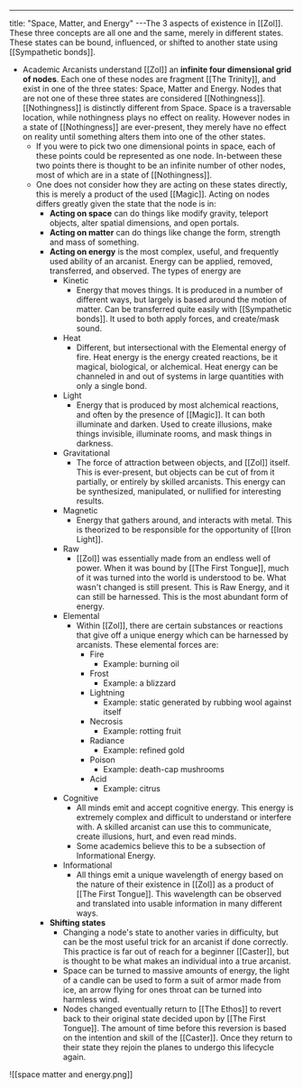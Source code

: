 ---
title: "Space, Matter, and Energy"
---The 3 aspects of existence in [[Zol]]. These three concepts are all one and the same, merely in different states. These states can be bound, influenced, or shifted to another state using [[Sympathetic bonds]].
- Academic Arcanists understand [[Zol]] an **infinite four dimensional grid of nodes**. Each one of these nodes are fragment [[The Trinity]], and exist in one of the three states: Space, Matter and Energy. Nodes that are not one of these three states are considered [[Nothingness]]. [[Nothingness]] is distinctly different from Space. Space is a traversable location, while nothingness plays no effect on reality. However nodes in a state of [[Nothingness]] are ever-present, they merely have no effect on reality until something alters them into one of the other states.
	- If you were to pick two one dimensional points in space, each of these points could be represented as one node. In-between these two points there is thought to be an infinite number of other nodes, most of which are in a state of [[Nothingness]].
	- One does not consider how they are acting on these states directly, this is merely a product of the used [[Magic]]. Acting on nodes differs greatly given the state that the node is in:
		- **Acting on space** can do things like modify gravity, teleport objects, alter spatial dimensions, and open portals.
		- **Acting on matter** can do things like change the form, strength and mass of something.
		- **Acting on energy** is the most complex, useful, and frequently used ability of an arcanist. Energy can be applied, removed, transferred, and observed. The types of energy are
			- Kinetic
				- Energy that moves things. It is produced in a number of different ways, but largely is based around the motion of matter. Can be transferred quite easily with [[Sympathetic bonds]]. It used to both apply forces, and create/mask sound.
			- Heat
				- Different, but intersectional with the Elemental energy of fire. Heat energy is the energy created reactions, be it magical, biological, or alchemical. Heat energy can be channeled in and out of systems in large quantities with only a single bond.
			- Light
				- Energy that is produced by most alchemical reactions, and often by the presence of [[Magic]]. It can both illuminate and darken. Used to create illusions, make things invisible, illuminate rooms,  and mask things in darkness.
			- Gravitational
				- The force of attraction between objects, and [[Zol]] itself. This is ever-present, but objects can be cut of from it partially, or entirely by skilled arcanists. This energy can be synthesized, manipulated, or nullified for interesting results.
			- Magnetic
				- Energy that gathers around, and interacts with metal. This is theorized to be responsible for the opportunity of [[Iron Light]].
			- Raw
				- [[Zol]] was essentially made from an endless well of power. When it was bound by [[The First Tongue]], much of it was turned into the world is understood to be. What wasn't changed is still present. This is Raw Energy, and it can still be harnessed. This is the most abundant form of energy.
			- Elemental
				- Within [[Zol]], there are certain substances or reactions that give off a unique energy which can be harnessed by arcanists. These elemental forces are:
					- Fire
						- Example: burning oil
					- Frost
						- Example: a blizzard
					- Lightning
						- Example: static generated by rubbing wool against itself
					- Necrosis
						- Example: rotting fruit
					- Radiance
						- Example: refined gold
					- Poison
						- Example: death-cap mushrooms
					- Acid
						- Example: citrus
			- Cognitive
				- All minds emit and accept cognitive energy. This energy is extremely complex and difficult to understand or interfere with. A skilled arcanist can use this to communicate, create illusions, hurt, and even read minds.
				- Some academics believe this to be a subsection of Informational Energy.
			- Informational
				- All things emit a unique wavelength of energy based on the nature of their existence in [[Zol]] as a product of [[The First Tongue]]. This wavelength can be observed and translated into usable information in many different ways. 
		- **Shifting states**
			- Changing a node's state to another varies in difficulty, but can be the most useful trick for an arcanist if done correctly. This practice is far out of reach for a beginner [[Caster]], but is thought to be what makes an individual into a true arcanist.
			- Space can be turned to massive amounts of energy, the light of a candle can be used to form a suit of armor made from ice, an arrow flying for ones throat can be turned into harmless wind.
			- Nodes changed eventually return to [[The Ethos]] to  revert back to their original state decided upon by [[The First Tongue]]. The amount of time before this reversion is based on the intention and skill of the [[Caster]]. Once they return to their state they rejoin the planes to undergo this lifecycle again.

![[space matter and energy.png]]